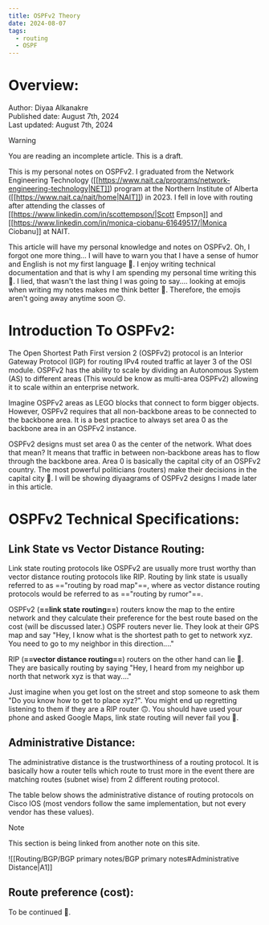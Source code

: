 ```yaml
---
title: OSPFv2 Theory
date: 2024-08-07
tags:
  - routing
  - OSPF
---
```

# Overview:

Author: Diyaa Alkanakre<br>
Published date: August 7th, 2024<br>
Last updated: August 7th, 2024<br>

>[!warning]
>You are reading an incomplete article. This is a draft.

This is my personal notes on OSPFv2. I graduated from the Network Engineering Technology ([[https://www.nait.ca/programs/network-engineering-technology|NET]]) program at the Northern Institute of Alberta ([[https://www.nait.ca/nait/home|NAIT]]) in 2023. I fell in love with routing after attending the classes of [[https://www.linkedin.com/in/scottempson/|Scott Empson]] and [[https://www.linkedin.com/in/monica-ciobanu-61649517/|Monica Ciobanu]] at NAIT.

This article will have my personal knowledge and notes on OSPFv2. Oh, I forgot one more thing... I will have to warn you that I have a sense of humor and English is not my first language  🙂. I enjoy writing technical documentation and that is why I am spending my personal time writing this 🙂. I lied, that wasn't the last thing I was going to say.... looking at emojis when writing my notes makes me think better 🙂. Therefore, the emojis aren't going away anytime soon 🙃.

# Introduction To OSPFv2:

The Open Shortest Path First version 2 (OSPFv2) protocol is an Interior Gateway Protocol (IGP) for routing IPv4 routed traffic at layer 3 of the OSI module. OSPFv2 has the ability to scale by dividing an Autonomous System (AS) to different areas (This would be know as multi-area OSPFv2) allowing it to scale within an enterprise network.

Imagine OSPFv2 areas as LEGO blocks that connect to form bigger objects. However, OSPFv2 requires that all non-backbone areas to be connected to the backbone area. It is a best practice to always set area 0 as the backbone area in an OSPFv2 instance.

OSPFv2 designs must set area 0 as the center of the network. What does that mean? It means that traffic in between non-backbone areas has to flow through the backbone area. Area 0 is basically the capital city of an OSPFv2 country. The most powerful politicians (routers) make their decisions in the capital city 🙂. I will be showing diyaagrams of OSPFv2 designs I made later in this article.

# OSPFv2 Technical Specifications:

## Link State vs Vector Distance Routing:

Link state routing protocols like OSPFv2 are usually more trust worthy than vector distance routing protocols like RIP. Routing by link state is usually referred to as =="routing by road map"==, where as vector distance routing protocols would be referred to as =="routing by rumor"==.

OSPFv2 (**==link state routing==**) routers know the map to the entire network and they calculate their preference for the best route based on the cost (will be discussed later.) OSPF routers never lie. They look at their GPS map and say "Hey, I know what is the shortest path to get to network xyz. You need to go to my neighbor in this direction...."

RIP (**==vector distance routing==**) routers on the other hand can lie 🙂. They are basically routing by saying "Hey, I heard from my neighbor up north that network xyz is that way...."

Just imagine when you get lost on the street and stop someone to ask them "Do you know how to get to place xyz?". You might end up regretting listening to them if they are a RIP router 🙃. You should have used your phone and asked Google Maps, link state routing will never fail you 🙂.

## Administrative Distance:


The administrative distance is the trustworthiness of a routing protocol. It is basically how a router tells which route to trust more in the event there are matching routes (subnet wise) from 2 different routing protocol.

The table below shows the administrative distance of routing protocols on Cisco IOS (most vendors follow the same implementation, but not every vendor has these values).

> [!note]
> This section is being linked from another note on this site.

![[Routing/BGP/BGP primary notes/BGP primary notes#Administrative Distance|A1]]

## Route preference (cost):

To be continued 🙂.




